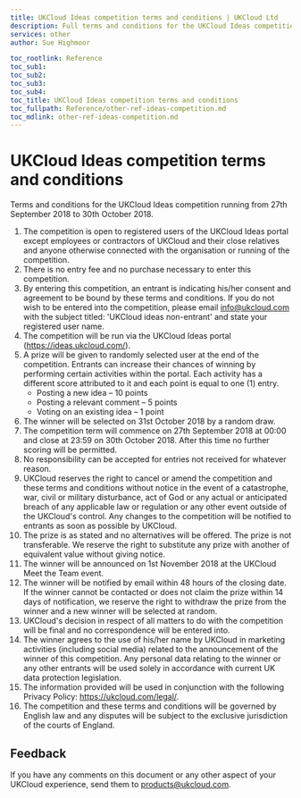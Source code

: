 ```yaml
---
title: UKCloud Ideas competition terms and conditions | UKCloud Ltd
description: Full terms and conditions for the UKCloud Ideas competition running from September 27 2018 to October 30 2018
services: other
author: Sue Highmoor

toc_rootlink: Reference
toc_sub1: 
toc_sub2:
toc_sub3:
toc_sub4:
toc_title: UKCloud Ideas competition terms and conditions
toc_fullpath: Reference/other-ref-ideas-competition.md
toc_mdlink: other-ref-ideas-competition.md
---
```


# UKCloud Ideas competition terms and conditions

Terms and conditions for the UKCloud Ideas competition running from 27th September 2018 to 30th October 2018.

1. The competition is open to registered users of the UKCloud Ideas portal except employees or contractors of UKCloud and their close relatives and anyone otherwise connected with the organisation or running of the competition.
2. There is no entry fee and no purchase necessary to enter this competition.
3. By entering this competition, an entrant is indicating his/her consent and agreement to be bound by these terms and conditions. If you do not wish to be entered into the competition, please email <info@ukcloud.com> with the subject titled: 'UKCloud ideas non-entrant' and state your registered user name.
4. The competition will be run via the UKCloud Ideas portal (<https://ideas.ukcloud.com/>).
5. A prize will be given to randomly selected user at the end of the competition. Entrants can increase their chances of winning by performing certain activities within the portal. Each activity has a different score attributed to it and each point is equal to one (1) entry.
    - Posting a new idea – 10 points
    - Posting a relevant comment – 5 points
    - Voting on an existing idea – 1 point
6. The winner will be selected on 31st October 2018 by a random draw.
7. The competition term will commence on 27th September 2018 at 00:00 and close at 23:59 on 30th October 2018. After this time no further scoring will be permitted.
8. No responsibility can be accepted for entries not received for whatever reason.
9. UKCloud reserves the right to cancel or amend the competition and these terms and conditions without notice in the event of a catastrophe, war, civil or military disturbance, act of God or any actual or anticipated breach of any applicable law or regulation or any other event outside of the UKCloud's control. Any changes to the competition will be notified to entrants as soon as possible by UKCloud.
10. The prize is as stated and no alternatives will be offered. The prize is not transferable. We reserve the right to substitute any prize with another of equivalent value without giving notice.
11. The winner will be announced on 1st November 2018 at the UKCloud Meet the Team event.
12. The winner will be notified by email within 48 hours of the closing date. If the winner cannot be contacted or does not claim the prize within 14 days of notification, we reserve the right to withdraw the prize from the winner and a new winner will be selected at random.
13. UKCloud's decision in respect of all matters to do with the competition will be final and no correspondence will be entered into.
14. The winner agrees to the use of his/her name by UKCloud in marketing activities (including social media) related to the announcement of the winner of this competition.  Any personal data relating to the winner or any other entrants will be used solely in accordance with current UK data protection legislation.
15. The information provided will be used in conjunction with the following Privacy Policy: <https://ukcloud.com/legal/>.
16. The competition and these terms and conditions will be governed by English law and any disputes will be subject to the exclusive jurisdiction of the courts of England.

## Feedback

If you have any comments on this document or any other aspect of your UKCloud experience, send them to <products@ukcloud.com>.